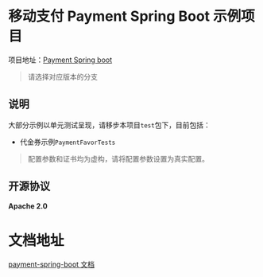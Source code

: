 # 移动支付 Payment Spring Boot 示例项目

项目地址：[Payment Spring boot](https://github.com/NotFound403/payment-spring-boot)

> 请选择对应版本的分支

## 说明

大部分示例以单元测试呈现，请移步本项目`test`包下，目前包括：

- 代金券示例`PaymentFavorTests`

> 配置参数和证书均为虚构，请将配置参数设置为真实配置。
## 开源协议
**Apache 2.0**

# 文档地址

[payment-spring-boot 文档](https://notfound403.github.io/payment-spring-boot)
 
